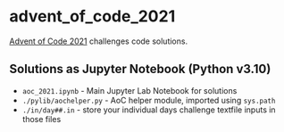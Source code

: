 # advent_of_code_2021
[Advent of Code 2021](https://adventofcode.com/2021) challenges code solutions.

## Solutions as Jupyter Notebook (Python v3.10)
* `aoc_2021.ipynb` - Main Jupyter Lab Notebook for solutions
* `./pylib/aochelper.py` - AoC helper module, imported using `sys.path`
* `./in/day##.in` - store your individual days challenge textfile inputs in those files
